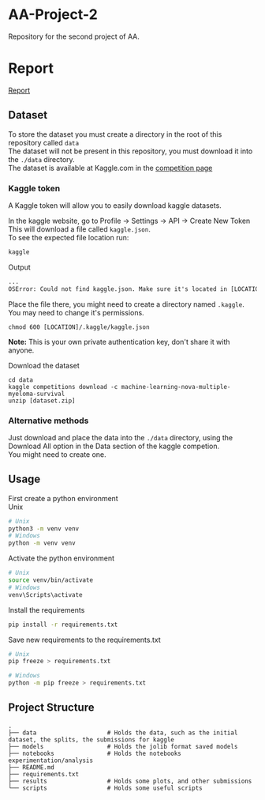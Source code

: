 # AA-Project-2
Repository for the second project of AA.

# Report
[Report](https://github.com/filipecolladavid/MultipleMyelomaSurvival/blob/main/MultipleMyelomaSurvivalReport.pdf)

## Dataset
To store the dataset you must create a directory in the root of this repository called ```data```<br>
The dataset will not be present in this repository, you must download it into the ```./data``` directory.<br>
The dataset is available at Kaggle.com in the [competition page](https://www.kaggle.com/competitions/machine-learning-nova-multiple-myeloma-survival/data)

### Kaggle token
A Kaggle token will allow you to easily download kaggle datasets.<br>

In the kaggle website, go to Profile -> Settings -> API -> Create New Token<br>
This will download a file called ```kaggle.json```.<br>
To see the expected file location run:
```bash
kaggle
```
Output
```txt
...
OSError: Could not find kaggle.json. Make sure it's located in [LOCATION]/.kaggle/
```
Place the file there, you might need to create a directory named ```.kaggle```.
You may need to change it's permissions.
```
chmod 600 [LOCATION]/.kaggle/kaggle.json
```
<b>Note:</b> This is your own private authentication key, don't share it with anyone.

Download the dataset
```
cd data
kaggle competitions download -c machine-learning-nova-multiple-myeloma-survival
unzip [dataset.zip]
```

### Alternative methods
Just download and place the data into the ```./data``` directory, using the Download All option in the Data section of the kaggle competion.<br>
You might need to create one.

## Usage

First create a python environment<br>
Unix
```bash
# Unix
python3 -m venv venv
# Windows 
python -m venv venv
```

Activate the python environment
```bash
# Unix
source venv/bin/activate
# Windows
venv\Scripts\activate 
```

Install the requirements
```bash
pip install -r requirements.txt
```

Save new requirements to the requirements.txt
```bash
# Unix
pip freeze > requirements.txt

# Windows
python -m pip freeze > requirements.txt
```

## Project Structure
```
.
├── data                    # Holds the data, such as the initial dataset, the splits, the submissions for kaggle
├── models                  # Holds the jolib format saved models
├── notebooks               # Holds the notebooks experimentation/analysis
├── README.md               
├── requirements.txt        
├── results                 # Holds some plots, and other submissions
└── scripts                 # Holds some useful scripts
```

 
